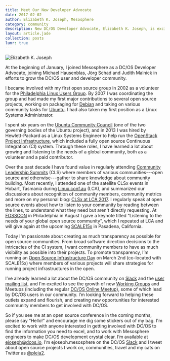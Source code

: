```yaml
---
title: Meet Our New Developer Advocate
date: 2017-02-02
author: Elizabeth K. Joseph, Mesosphere
category: community
description: New DC/OS Developer Advocate, Elizabeth K. Joseph, is excited about creating transparency in OSS projects. Learn about her background and reach out to say hello!
layout: article.jade
collection: posts
lunr: true
---
```


<img src="/assets/images/blog/2017-02-02-ekjoseph.jpg" alt="Elizabeth K. Joseph"/>

At the beginning of January, I joined Mesosphere as a DC/OS Developer Advocate, joining Michael Hausenblas, Jörg Schad and Judith Malnick in efforts to grow the DC/OS user and developer community.

I became involved with my first open source group in 2002 as a volunteer for the [Philadelphia Linux Users Group](http://www.phillylinux.org/). By 2007 I was coordinating the group and had made my first major contributions to several open source projects, working on packaging for [Debian](https://www.debian.org/) and taking on various community tasks for [Ubuntu](https://www.ubuntu.com/). I had also taken my first position as a Linux Systems Administrator.

I spent six years on the [Ubuntu Community Council](https://wiki.ubuntu.com/CommunityCouncil) (one of the two governing bodies of the Ubuntu project), and in 2013 I was hired by Hewlett-Packard as a Linux Systems Engineer to help run the [OpenStack Project Infrastructure](http://docs.openstack.org/infra/), which included a fully open source Continuous Integration (CI) system. Through these roles, I have learned a lot about growing and listening to the needs of a global community, both as a volunteer and a paid contributor.

Over the past decade I have found value in regularly attending [Community Leadership Summits](http://www.communityleadershipsummit.com/) (CLS) where members of various communities---open source and otherwise---gather to share knowledge about community building. Most recently, I attended one of the satellite CLSx events in Hobart, Tasmania during [Linux.conf.au](https://linux.conf.au/) (LCA), and summarized our discussions about recognition of community members, community metrics and more on my personal blog: [CLSx at LCA 2017](http://princessleia.com/journal/2017/01/clsx-at-lca-2017/). I regularly speak at open source events about how to listen to your community by reading between the lines, to understand what they need but aren't directly requesting. At [FOSSCON](http://fosscon.org/) in Philadelphia in August I gave a keynote titled “Listening to the needs of your global open source community”, which I repeated at LCA and will give again at the upcoming [SCALE15x](https://www.socallinuxexpo.org/scale/15x) in Pasadena, California.

Today I'm passionate about creating as much transparency as possible for open source communities. From broad software direction decisions to the intricacies of the CI system, I want community members to have as much visibility as possible into their projects. To promote transparency, I’m running an [Open Source Infrastructure Day](http://scale.opensourceinfra.org/) on March 2nd (co-located with SCALE15x) where members of various projects will share strategies for running project infrastructures in the open.

I’ve already learned a lot about the DC/OS community on [Slack](http://chat.dcos.io/?_ga=1.263299084.186147938.1483478639) and the [user mailing list](https://groups.google.com/a/dcos.io/d/forum/users), and I'm excited to see the growth of new [Working Groups](https://github.com/dcos/community#dcos-community) and Meetups (including the regular [DC/OS Online Meetup](https://www.meetup.com/DC-OS-Online-Meetup/)), some of which lead by DC/OS users in our community. I’m looking forward to helping these outlets expand and flourish, and creating new opportunities for interested community members to get involved with DC/OS.

So if you see me at an open source conference in the coming months, please say “Hello!” and encourage me dig some stickers out of my bag. I'm excited to work with anyone interested in getting involved with DC/OS to find the information you need to excel, and to work with Mesosphere engineers to make DC/OS development crystal clear. I’m available at ejoseph@dcos.io, I’m ejoseph.mesosphere on the DC/OS [Slack](http://chat.dcos.io/?_ga=1.263299084.186147938.1483478639) and I tweet about open source projects I work on, communities, travel and my cats on Twitter as [@pleia2](https://twitter.com/pleia2).
